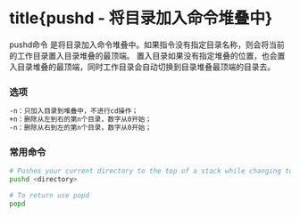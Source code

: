 # title{pushd - 将目录加入命令堆叠中}

pushd命令 是将目录加入命令堆叠中。如果指令没有指定目录名称，则会将当前的工作目录置入目录堆叠的最顶端。
置入目录如果没有指定堆叠的位置，也会置入目录堆叠的最顶端，同时工作目录会自动切换到目录堆叠最顶端的目录去。

### 选项
```bash
-n：只加入目录到堆叠中，不进行cd操作；
+n：删除从左到右的第n个目录，数字从0开始；
-n：删除从右到左的第n个目录，数字从0开始；
```

### 常用命令
```bash
# Pushes your current directory to the top of a stack while changing to the specified directory
pushd <directory>

# To return use popd
popd
```
